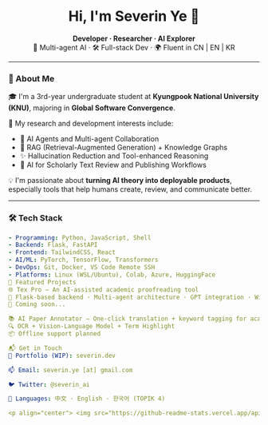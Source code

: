 <h1 align="center">Hi, I'm Severin Ye 👋</h1>

<p align="center">
  <b>Developer · Researcher · AI Explorer</b><br>
  🧠 Multi-agent AI · 🛠️ Full-stack Dev · 🌍 Fluent in CN | EN | KR
</p>

---

### 🔎 About Me

🎓 I'm a 3rd-year undergraduate student at **Kyungpook National University (KNU)**, majoring in **Global Software Convergence**.

🌱 My research and development interests include:
- 🤖 AI Agents and Multi-agent Collaboration
- 🧩 RAG (Retrieval-Augmented Generation) + Knowledge Graphs
- ✨ Hallucination Reduction and Tool-enhanced Reasoning
- 🧪 AI for Scholarly Text Review and Publishing Workflows

💡 I'm passionate about **turning AI theory into deployable products**, especially tools that help humans create, review, and communicate better.

---

### 🛠 Tech Stack

```yaml
- Programming: Python, JavaScript, Shell
- Backend: Flask, FastAPI
- Frontend: TailwindCSS, React
- AI/ML: PyTorch, TensorFlow, Transformers
- DevOps: Git, Docker, VS Code Remote SSH
- Platforms: Linux (WSL/Ubuntu), Colab, Azure, HuggingFace
📌 Featured Projects
🌐 Tex Pro – An AI-assisted academic proofreading tool
🔧 Flask-based backend · Multi-agent architecture · GPT integration · Windows native packaging
📎 Coming soon...

📚 AI Paper Annotator – One-click translation + keyword tagging for academic PDFs
🔍 OCR + Vision-Language Model + Term Highlight
📦 Offline support planned

📬 Get in Touch
💼 Portfolio (WIP): severin.dev

📫 Email: severin.ye [at] gmail.com

🐦 Twitter: @severin_ai

💬 Languages: 中文 · English · 한국어 (TOPIK 4)

<p align="center"> <img src="https://github-readme-stats.vercel.app/api?username=severin-ye&show_icons=true&theme=tokyonight" alt="GitHub stats" /> </p> ```

